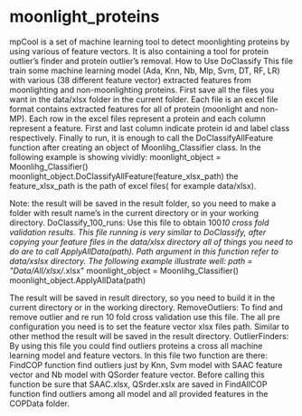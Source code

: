 # moonlight_proteins
mpCool is a set of machine learning tool to detect moonlighting proteins by using various of feature vectors. It is also containing a tool for protein outlier’s finder and protein outlier’s removal. 
How to Use
DoClassify
This file train some machine learning model (Ada, Knn, Nb, Mlp, Svm, DT, RF, LR) with various (38 different feature vector) extracted features from moonlighting and non-moonlighting proteins.
First save all the files you want in the data/xlsx folder in the current folder. Each file is an excel file format contains extracted features for all of protein (moonlight and non-MP). Each row in the excel files represent a protein and each column represent a feature. First and last column indicate protein id and label class respectively. 
Finally to run, it is enough to call the DoClassifyAllFeature function after creating an object of Moonlihg_Classifier class. In the following example is showing vividly:
moonlight_object = Moonlihg_Classifier()
moonlight_object.DoClassifyAllFeature(feature_xlsx_path)
the feature_xlsx_path is the path of excel files( for example data/xlsx). 

Note: the result will be saved in the result folder, so you need to make a folder with result  name’s in the current directory or in your working directory. 
DoClassify_100_runs:
Use this file to obtain 100*10 cross fold validation results. This file running  is very similar to DoClassify, after copying your feature files in the data/xlsx directory all of things you need to do are to call ApplyAllData(path). Path argument in this function refer to data/xslsx directory. The following example illustrate well:
path = "Data/All/xlsx/*.xlsx" 
moonlight_object = Moonlihg_Classifier()
moonlight_object.ApplyAllData(path)

 The result will be saved in result directory, so you need to build it in the current directory or in the working directory. 
RemoveOutliers:
To find and remove outlier and re run 10 fold cross validation use this file. The all pre configuration you need is to set the feature vector xlsx files path. Similar to other method the result will be saved in the result directory. 
OutlierFinders:
By using this file you could find outliers proteins a cross all machine learning model and feature vectors.
In this file two function are there:
FindCOP function find outliers just by Knn, Svm model with SAAC feature vector and Nb model with QSorder feature vector. Before calling this function be sure that SAAC.xlsx, QSrder.xslx are saved in 
FindAllCOP  function  find outliers among all model and all provided features in the COPData folder.
